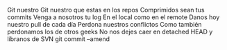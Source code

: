 Git nuestro
Git nuestro que estas en los repos
 Comprimidos sean tus commits 
Venga a nosotros tu log
En el local como en el remote 
Danos hoy nuestro pull de cada día 
Perdona nuestros conflictos
Como también perdonamos los de otros geeks
 No nos dejes caer en detached HEAD
y líbranos de SVN 
git commit –amend
